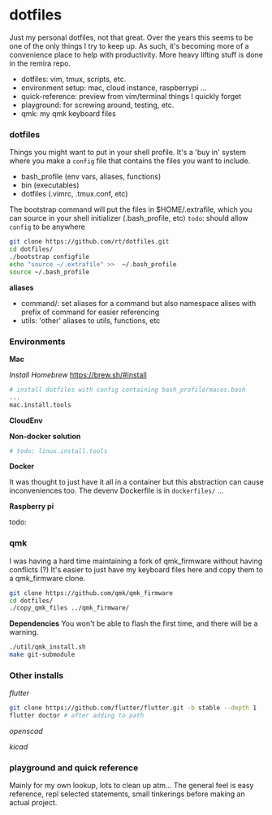 # dotfiles

Just my personal dotfiles, not that great.
Over the years this seems to be one of the only things I try to keep up.
As such, it's becoming more of a convenience place to help with productivity.
More heavy lifting stuff is done in the remira repo.

- dotfiles: vim, tmux, scripts, etc.
- environment setup: mac, cloud instance, raspberrypi ...
- quick-reference: preview from vim/terminal things I quickly forget
- playground: for screwing around, testing, etc.
- qmk: my qmk keyboard files

### dotfiles

Things you might want to put in your shell profile.
It's a 'buy in' system where you make a `config` file that contains the files you want to include.

- bash_profile (env vars, aliases, functions)
- bin (executables)
- dotfiles (.vimrc, .tmux.conf, etc)

The bootstrap command will put the files in $HOME/.extrafile, which you can source in your shell initializer (.bash_profile, etc)
`todo`: should allow `config` to be anywhere

```bash
git clone https://github.com/rt/dotfiles.git
cd dotfiles/
./bootstrap configfile
echo "source ~/.extrafile" >>  ~/.bash_profile
source ~/.bash_profile
```

**aliases**
- command/<file>: set aliases for a command but also namespace alises with prefix of command for easier referencing
- utils: 'other' aliases to utils, functions, etc


### Environments

**Mac**

*Install Homebrew*
https://brew.sh/#install

```bash
# install dotfiles with config containing bash_profile/macos.bash
...
mac.install.tools
```

**CloudEnv**

**Non-docker solution**
```bash
# todo: linux.install.tools
```

**Docker**

It was thought to just have it all in a container but this abstraction can cause inconveniences too.
The devenv Dockerfile is in `dockerfiles/` ... 

**Raspberry pi**

todo: 


### qmk

I was having a hard time maintaining a fork of qmk_firmware without having conflicts (?)
It's easier to just have my keyboard files here and copy them to a qmk_firmware clone.

```bash
git clone https://github.com/qmk/qmk_firmware
cd dotfiles/
./copy_qmk_files ../qmk_firmware/
```

**Dependencies**
You won't be able to flash the first time, and there will be a warning.
```bash
./util/qmk_install.sh
make git-submodule
```

### Other installs

*flutter*
```bash
git clone https://github.com/flutter/flutter.git -b stable --depth 1
flutter doctor # after adding to path
```

*openscad*

*kicad*


### playground and quick reference

Mainly for my own lookup, lots to clean up atm...
The general feel is easy reference, repl selected statements, small tinkerings before making an actual project.
